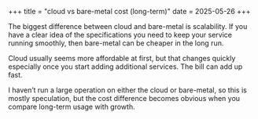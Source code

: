 +++
title = "cloud vs bare-metal cost (long-term)"
date = 2025-05-26
+++

The biggest difference between cloud and bare-metal is scalability. If you have a clear idea of the specifications you need to keep your service running smoothly, then bare-metal can be cheaper in the long run.

Cloud usually seems more affordable at first, but that changes quickly especially once you start adding additional services. The bill can add up fast.

I haven’t run a large operation on either the cloud or bare-metal, so this is mostly speculation, but the cost difference becomes obvious when you compare long-term usage with growth.
